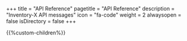 +++
title = "API Reference"
pagetitle = "API Reference"
description = "Inventory-X API messages"
icon = "fa-code" 
weight = 2
alwaysopen = false
isDirectory = false
+++

{{%custom-children%}}